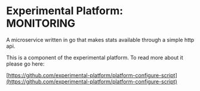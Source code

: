 # Experimental Platform: MONITORING

A microservice written in go that makes stats available through a simple http api.

This is a component of the experimental platform. To read more about it please go here:

[https://github.com/experimental-platform/platform-configure-script](https://github.com/experimental-platform/platform-configure-script)
